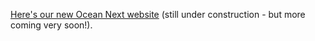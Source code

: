 [Here's our new Ocean Next website](http://ocean-next.fr/) (still under construction - but more coming very soon!). 
